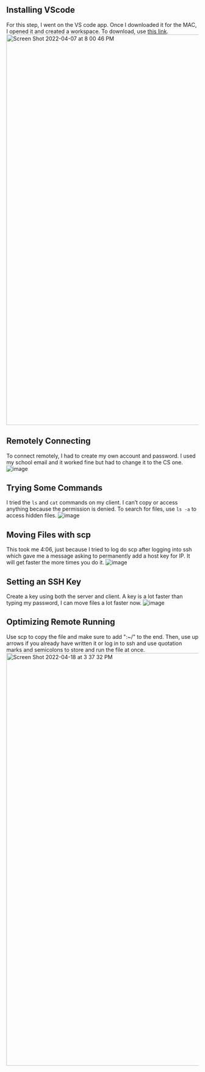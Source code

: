 ## Installing VScode
For this step, I went on the VS code app. Once I downloaded it for the MAC, I opened it and created a workspace. To download, use [this link](https://code.visualstudio.com/).
<img width="1023" alt="Screen Shot 2022-04-07 at 8 00 46 PM" src="https://user-images.githubusercontent.com/103221420/162355096-22c141e5-5b1b-47b2-9365-964414c856ba.png">

## Remotely Connecting
To connect remotely, I had to create my own account and password. I used my school email and it worked fine but had to change it to the CS one.
![image](https://user-images.githubusercontent.com/103221420/162629013-5c8701e4-fd10-47a5-826d-e3e2ab427edd.png)

## Trying Some Commands
I tried the ```ls``` and ```cat``` commands on my client. I can’t copy or access anything because the permission is denied. To search for files, use ```ls -a``` to access hidden files. 
![image](https://user-images.githubusercontent.com/103221420/162629348-8910c2de-e874-4b04-8a74-c1e1272cdf3b.png)

## Moving Files with scp
This took me 4:06, just because I tried to log do scp after logging into ssh which gave me a message asking to permanently add a host key for IP. It will get faster the more times you do it.
![image](https://user-images.githubusercontent.com/103221420/162629639-0602edb6-8126-4dc6-a68a-436ba7693f50.png)

## Setting an SSH Key
Create a key using both the server and client. A key is a lot faster than typing my password, I can move files a lot faster now.
![image](https://user-images.githubusercontent.com/103221420/162629818-df70bdb3-c75b-4dea-9988-22033bdb5742.png)

## Optimizing Remote Running
Use scp to copy the file and make sure to add ":~/" to the end. Then, use up arrows if you already have written it or log in to ssh and use quotation marks and semicolons to store and run the file at once.
<img width="1081" alt="Screen Shot 2022-04-18 at 3 37 32 PM" src="https://user-images.githubusercontent.com/103221420/163888467-2ac4e73c-a5df-44a7-9105-6e91633ff049.png">

